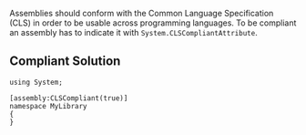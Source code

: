 
Assemblies should conform with the Common Language Specification (CLS) in order to be usable across programming languages. To be compliant an assembly has to indicate it with `System.CLSCompliantAttribute`.

## Compliant Solution


    using System;
    
    [assembly:CLSCompliant(true)]
    namespace MyLibrary
    {
    }

